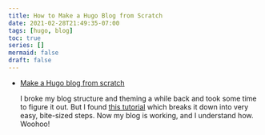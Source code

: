 ```yaml
---
title: How to Make a Hugo Blog from Scratch
date: 2021-02-28T21:49:35-07:00
tags: [hugo, blog]
toc: true
series: []
mermaid: false
draft: false
---
```


* [Make a Hugo blog from scratch][1]

    I broke my blog structure and theming a while back and took some time to figure it out.
    But I found [this tutorial][1] which breaks it down into very easy, bite-sized steps.
    Now my blog is working, and I understand how. Woohoo!

[1]: https://zwbetz.com/make-a-hugo-blog-from-scratch/
